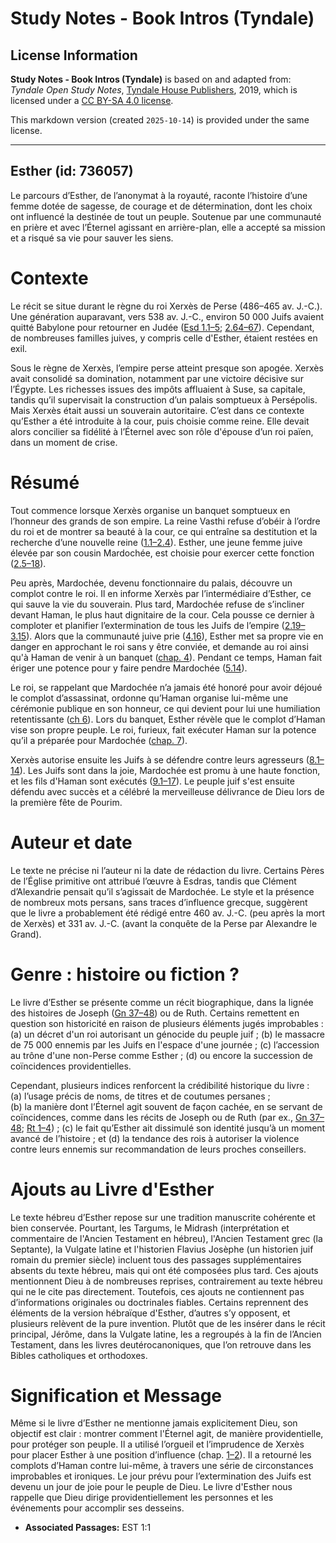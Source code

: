 # Study Notes - Book Intros (Tyndale)

## License Information

**Study Notes - Book Intros (Tyndale)** is based on and adapted from: _Tyndale Open Study Notes_, [Tyndale House Publishers](https://tyndaleopenresources.com/), 2019, which is licensed under a [CC BY-SA 4.0 license](https://creativecommons.org/licenses/by-sa/4.0/legalcode.en).

This markdown version (created `2025-10-14`) is provided under the same license.



--------------------------------

## Esther (id: 736057)

Le parcours d’Esther, de l’anonymat à la royauté, raconte l’histoire d’une femme dotée de sagesse, de courage et de détermination, dont les choix ont influencé la destinée de tout un peuple. Soutenue par une communauté en prière et avec l’Éternel agissant en arrière\-plan, elle a accepté sa mission et a risqué sa vie pour sauver les siens.

Contexte
========

Le récit se situe durant le règne du roi Xerxès de Perse (486–465 av. J.\-C.). Une génération auparavant, vers 538 av. J.\-C., environ 50 000 Juifs avaient quitté Babylone pour retourner en Judée ([Esd 1\.1–5](https://ref.ly/Ezra1:1-Ezra1:5); [2\.64–67](https://ref.ly/Ezra2:64-Ezra2:67)). Cependant, de nombreuses familles juives, y compris celle d'Esther, étaient restées en exil.

Sous le règne de Xerxès, l’empire perse atteint presque son apogée. Xerxès avait consolidé sa domination, notamment par une victoire décisive sur l’Égypte. Les richesses issues des impôts affluaient à Suse, sa capitale, tandis qu’il supervisait la construction d’un palais somptueux à Persépolis. Mais Xerxès était aussi un souverain autoritaire. C’est dans ce contexte qu’Esther a été introduite à la cour, puis choisie comme reine. Elle devait alors concilier sa fidélité à l’Éternel avec son rôle d'épouse d’un roi païen, dans un moment de crise.

Résumé
======

Tout commence lorsque Xerxès organise un banquet somptueux en l’honneur des grands de son empire. La reine Vasthi refuse d’obéir à l’ordre du roi et de montrer sa beauté à la cour, ce qui entraîne sa destitution et la recherche d’une nouvelle reine ([1\.1–2\.4](https://ref.ly/Esth1:1-Esth2:4)). Esther, une jeune femme juive élevée par son cousin Mardochée, est choisie pour exercer cette fonction ([2\.5–18](https://ref.ly/Esth2:5-Esth2:18)).

Peu après, Mardochée, devenu fonctionnaire du palais, découvre un complot contre le roi. Il en informe Xerxès par l’intermédiaire d’Esther, ce qui sauve la vie du souverain. Plus tard, Mardochée refuse de s’incliner devant Haman, le plus haut dignitaire de la cour. Cela pousse ce dernier à comploter et planifier l’extermination de tous les Juifs de l’empire ([2\.19–3\.15](https://ref.ly/Esth2:19-Esth3:15)). Alors que la communauté juive prie ([4\.16](https://ref.ly/Esth4:16)), Esther met sa propre vie en danger en approchant le roi sans y être conviée, et demande au roi ainsi qu'à Haman de venir à un banquet ([chap. 4](https://ref.ly/Esth4:1-Esth4:17)). Pendant ce temps, Haman fait ériger une potence pour y faire pendre Mardochée ([5\.14](https://ref.ly/Esth5:14)).

Le roi, se rappelant que Mardochée n’a jamais été honoré pour avoir déjoué le complot d’assassinat, ordonne qu’Haman organise lui\-même une cérémonie publique en son honneur, ce qui devient pour lui une humiliation retentissante ([ch 6](https://ref.ly/Esth6:1-Esth6:14)). Lors du banquet, Esther révèle que le complot d’Haman vise son propre peuple. Le roi, furieux, fait exécuter Haman sur la potence qu’il a préparée pour Mardochée ([chap. 7](https://ref.ly/Esth7:1-Esth7:10)).

Xerxès autorise ensuite les Juifs à se défendre contre leurs agresseurs ([8\.1–14](https://ref.ly/Esth8:1-Esth8:14)). Les Juifs sont dans la joie, Mardochée est promu à une haute fonction, et les fils d'Haman sont exécutés ([9\.1–17](https://ref.ly/Esth9:1-Esth9:17)). Le peuple juif s'est ensuite défendu avec succès et a célébré la merveilleuse délivrance de Dieu lors de la première fête de Pourim. 

Auteur et date
==============

Le texte ne précise ni l’auteur ni la date de rédaction du livre. Certains Pères de l’Église primitive ont attribué l’œuvre à Esdras, tandis que Clément d’Alexandrie pensait qu’il s’agissait de Mardochée. Le style et la présence de nombreux mots persans, sans traces d’influence grecque, suggèrent que le livre a probablement été rédigé entre 460 av. J.\-C. (peu après la mort de Xerxès) et 331 av. J.\-C. (avant la conquête de la Perse par Alexandre le Grand).

Genre : histoire ou fiction ?
=============================

Le livre d’Esther se présente comme un récit biographique, dans la lignée des histoires de Joseph ([Gn 37–48](https://ref.ly/Gen37:1-Gen48:22)) ou de Ruth. Certains remettent en question son historicité en raison de plusieurs éléments jugés improbables : (a) un décret d'un roi autorisant un génocide du peuple juif ; (b) le massacre de 75 000 ennemis par les Juifs en l'espace d'une journée ; (c) l’accession au trône d'une non\-Perse comme Esther ; (d) ou encore la succession de coïncidences providentielles.

Cependant, plusieurs indices renforcent la crédibilité historique du livre :  
(a) l’usage précis de noms, de titres et de coutumes persanes ;  
(b) la manière dont l’Éternel agit souvent de façon cachée, en se servant de coïncidences, comme dans les récits de Joseph ou de Ruth (par ex., [Gn 37–48](https://ref.ly/Gen37:1-Gen48:22); [Rt 1–4](https://ref.ly/Ruth1:1-Ruth4:22)) ; (c) le fait qu’Esther ait dissimulé son identité jusqu’à un moment avancé de l’histoire ; et (d) la tendance des rois à autoriser la violence contre leurs ennemis sur recommandation de leurs proches conseillers.

Ajouts au Livre d'Esther
========================

Le texte hébreu d’Esther repose sur une tradition manuscrite cohérente et bien conservée. Pourtant, les Targums, le Midrash (interprétation et commentaire de l'Ancien Testament en hébreu), l'Ancien Testament grec (la Septante), la Vulgate latine et l'historien Flavius Josèphe (un historien juif romain du premier siècle) incluent tous des passages supplémentaires absents du texte hébreu, mais qui ont été composées plus tard. Ces ajouts mentionnent Dieu à de nombreuses reprises, contrairement au texte hébreu qui ne le cite pas directement. Toutefois, ces ajouts ne contiennent pas d’informations originales ou doctrinales fiables. Certains reprennent des éléments de la version hébraïque d'Esther, d’autres s’y opposent, et plusieurs relèvent de la pure invention. Plutôt que de les insérer dans le récit principal, Jérôme, dans la Vulgate latine, les a regroupés à la fin de l’Ancien Testament, dans les livres deutérocanoniques, que l’on retrouve dans les Bibles catholiques et orthodoxes.

Signification et Message
========================

Même si le livre d’Esther ne mentionne jamais explicitement Dieu, son objectif est clair : montrer comment l'Éternel agit, de manière providentielle, pour protéger son peuple. Il a utilisé l’orgueil et l’imprudence de Xerxès pour placer Esther à une position d’influence (chap. [1–2](https://ref.ly/Esth1:1-Esth2:23)). Il a retourné les complots d’Haman contre lui\-même, à travers une série de circonstances improbables et ironiques. Le jour prévu pour l’extermination des Juifs est devenu un jour de joie pour le peuple de Dieu. Le livre d'Esther nous rappelle que Dieu dirige providentiellement les personnes et les événements pour accomplir ses desseins.

* **Associated Passages:** EST 1:1

